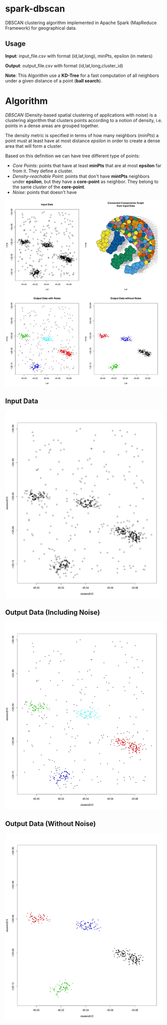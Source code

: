 # spark-dbscan

DBSCAN clustering algorithm implemented in Apache Spark (MapReduce Framework)
for geographical data.

## Usage

**Input**: input_file.csv  with format (id,lat,long), minPts, epsilon (in meters)

**Output**: output_file.csv with format (id,lat,long,cluster_id)

**Note**: This Algorithm use a **KD-Tree** for a fast computation of all neighbors
under a given distance of a point (**ball search**).

# Algorithm

*DBSCAN* (Density-based spatial clustering of applications with noise) is a
clustering algorithm that clusters points according to a notion of density, i.e.
points in a dense areas are grouped together.

The density metric is specified in terms of how many neighbors (*minPts*) a
point must at least have at most distance *epsilon* in order to create a dense
area that will form a cluster.

Based on this definition we can have tree different type of points:

- *Core Points*: points that have at least **minPts** that are at most **epsilon**
far from it. They define a cluster.
- *Density-reachable Point*: points that don't have **mintPts** neighbors under
**epsilon**, but they have a **core-point** as neighbor. They belong to the same
cluster of the **core-point**.
- *Noise*: points that doesn't have







![Algorithm](results/dbscan_results.jpeg)

## Input Data

![Input Data](results/input_data.jpeg)

## Output Data (Including Noise)

![Output Data (Including Noise)](results/output_data_with_noise.jpeg)

## Output Data (Without Noise)

![Output Data (Without Noise)](results/output_data_cleaned.jpeg)
